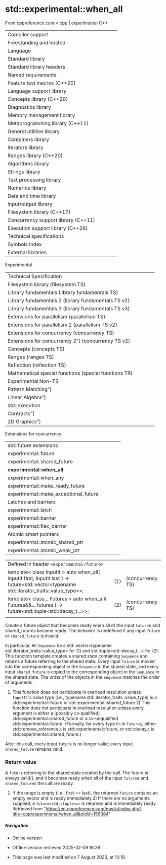 # std::experimental::when_all

From cppreference.com
< cpp‎ | experimental
C++

|  |  |  |  |  |
| --- | --- | --- | --- | --- |
| Compiler support | | | | |
| Freestanding and hosted | | | | |
| Language | | | | |
| Standard library | | | | |
| Standard library headers | | | | |
| Named requirements | | | | |
| Feature test macros (C++20) | | | | |
| Language support library | | | | |
| Concepts library (C++20) | | | | |
| Diagnostics library | | | | |
| Memory management library | | | | |
| Metaprogramming library (C++11) | | | | |
| General utilities library | | | | |
| Containers library | | | | |
| Iterators library | | | | |
| Ranges library (C++20) | | | | |
| Algorithms library | | | | |
| Strings library | | | | |
| Text processing library | | | | |
| Numerics library | | | | |
| Date and time library | | | | |
| Input/output library | | | | |
| Filesystem library (C++17) | | | | |
| Concurrency support library (C++11) | | | | |
| Execution support library (C++26) | | | | |
| Technical specifications | | | | |
| Symbols index | | | | |
| External libraries | | | | |

Experimental

|  |  |  |  |  |
| --- | --- | --- | --- | --- |
| Technical Specification | | | | |
| Filesystem library (filesystem TS) | | | | |
| Library fundamentals (library fundamentals TS) | | | | |
| Library fundamentals 2 (library fundamentals TS v2) | | | | |
| Library fundamentals 3 (library fundamentals TS v3) | | | | |
| Extensions for parallelism (parallelism TS) | | | | |
| Extensions for parallelism 2 (parallelism TS v2) | | | | |
| Extensions for concurrency (concurrency TS) | | | | |
| Extensions for concurrency 2") (concurrency TS v2) | | | | |
| Concepts (concepts TS) | | | | |
| Ranges (ranges TS) | | | | |
| Reflection (reflection TS) | | | | |
| Mathematical special functions (special functions TR) | | | | |
| Experimental Non-TS | | | | |
| Pattern Matching") | | | | |
| Linear Algebra") | | | | |
| std::execution | | | | |
| Contracts") | | | | |
| 2D Graphics") | | | | |

Extensions for concurrency

|  |  |  |  |  |
| --- | --- | --- | --- | --- |
| std::future extensions | | | | |
| experimental::future | | | | |
| experimental::shared_future | | | | |
| ****experimental::when_all**** | | | | |
| experimental::when_any | | | | |
| experimental::make_ready_future | | | | |
| experimental::make_exceptional_future | | | | |
| Latches and barriers | | | | |
| experimental::latch | | | | |
| experimental::barrier | | | | |
| experimental::flex_barrier | | | | |
| Atomic smart pointers | | | | |
| experimental::atomic_shared_ptr | | | | |
| experimental::atomic_weak_ptr | | | | |

|  |  |  |
| --- | --- | --- |
| Defined in header `<experimental/future>` |  |  |
| template< class InputIt >  auto when_all( InputIt first, InputIt last ) -> future<std::vector<typename std::iterator_traits<InputIt>::value_type>>; | (1) | (concurrency TS) |
| template< class... Futures >  auto when_all( Futures&&... futures ) -> future<std::tuple<std::decay_t<Futures>...>>; | (2) | (concurrency TS) |
|  |  |  |

Create a future object that becomes ready when all of the input `future`s and shared_futures become ready. The behavior is undefined if any input `future` or `shared_future` is invalid.

In particular, let `Sequence` be a std::vector<typename std::iterator_traits<InputIt>::value_type> for (1) and std::tuple<std::decay_t<Futures>...> for (2). This function template creates a shared state containing `Sequence` and returns a future referring to the shared state. Every input `future` is moved into the corresponding object in the `Sequence` in the shared state, and every input `shared_future` is copied to the corresponding object in the `Sequence` in the shared state. The order of the objects in the `Sequence` matches the order of arguments.

1) This function does not participate in overload resolution unless `InputIt`'s value type (i.e., typename std::iterator_traits<InputIt>::value_type) is a std::experimental::future or std::experimental::shared_future.2) This function does not participate in overload resolution unless every argument is either a (possibly cv-qualified) std::experimental::shared_future or a cv-unqualified std::experimental::future. (Formally, for every type `Fn` in `Futures`, either std::remove_reference_t<Fn> is std::experimental::future<Rn>, or std::decay_t<Fn> is std::experimental::shared_future<Rn>.)

After this call, every input `future` is no longer valid; every input `shared_future` remains valid.

### Return value

A `future` referring to the shared state created by the call. The future is always valid(), and it becomes ready when all of the input `future`s and `shared_future`s the call are ready.

1) If the range is empty (i.e., first == last), the returned `future` contains an empty vector and is ready immediately.2) If there are no arguments supplied, a `future<std::tuple<>>` is returned and is immediately ready.
Retrieved from "<https://en.cppreference.com/mwiki/index.php?title=cpp/experimental/when_all&oldid=156384>"

##### Navigation

- Online version
- Offline version retrieved 2025-02-09 16:39.

- This page was last modified on 7 August 2023, at 10:18.